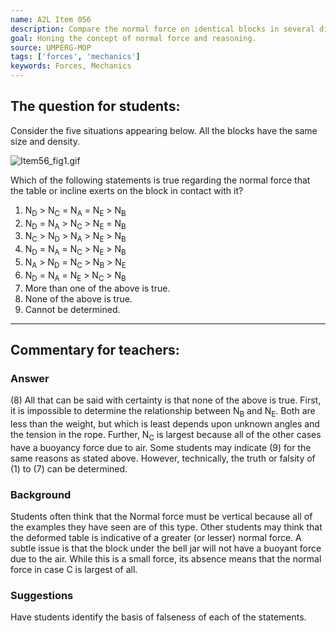 ```yaml
---
name: A2L Item 056
description: Compare the normal force on identical blocks in several different situations.
goal: Honing the concept of normal force and reasoning.
source: UMPERG-MOP
tags: ['forces', 'mechanics']
keywords: Forces, Mechanics
---
```


## The question for students:

Consider the five situations appearing below.  All the blocks have the
same size and density.

![Item56_fig1.gif](../images/Item56_fig1.gif)

Which of the following statements is true regarding the normal force
that the table or incline exerts on the block in contact with it?

1. N<sub>D</sub> > N<sub>C</sub> = N<sub>A</sub> = N<sub>E</sub> > N<sub>B</sub>
2. N<sub>D</sub> = N<sub>A</sub> > N<sub>C</sub> > N<sub>E</sub> = N<sub>B</sub>
3. N<sub>C</sub> > N<sub>D</sub> > N<sub>A</sub> > N<sub>E</sub> > N<sub>B</sub>
4. N<sub>D</sub> = N<sub>A</sub> = N<sub>C</sub> > N<sub>E</sub> > N<sub>B</sub>
5. N<sub>A</sub> > N<sub>D</sub> = N<sub>C</sub> > N<sub>B</sub> > N<sub>E</sub>
6. N<sub>D</sub> = N<sub>A</sub> = N<sub>E</sub> > N<sub>C</sub> > N<sub>B</sub>
7. More than one of the above is true.
8. None of the above is true.
9. Cannot be determined.

<hr/>

## Commentary for teachers:

### Answer

(8) All that can be said with certainty is that none of the above is
true.  First, it is impossible to determine the relationship between
N<sub>B</sub> and N<sub>E</sub>.  Both are less than the weight, but
which is least depends upon unknown angles and the tension in the rope. 
Further, N<sub>C</sub> is largest because all of the other cases have a
buoyancy force due to air.  Some students may indicate (9) for the same
reasons as stated above.  However, technically, the truth or falsity of
(1) to (7) can be determined.

### Background

Students often think that the Normal force must be vertical because all
of the examples they have seen are of this type.  Other students may
think that the deformed table is indicative of a greater (or lesser)
normal force.  A subtle issue is that the block under the bell jar will
not have a buoyant force due to the air.  While this is a small force,
its absence means that the normal force in case C is largest of all.

### Suggestions

Have students identify the basis of falseness of each of the statements.
